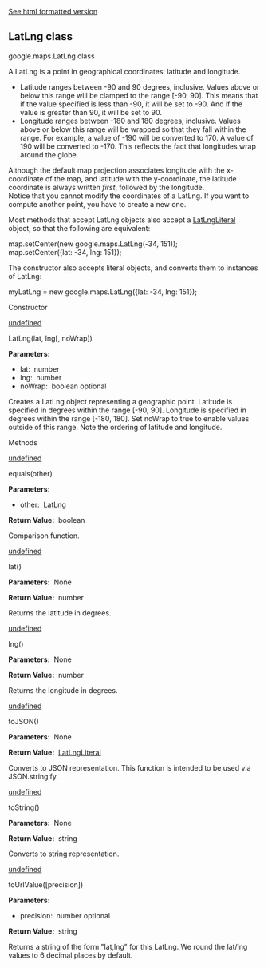 [See html formatted version](https://huasofoundries.github.io/google-maps-documentation/LatLng.html)

LatLng class
------------

google.maps.LatLng class

A LatLng is a point in geographical coordinates: latitude and longitude.  

*   Latitude ranges between -90 and 90 degrees, inclusive. Values above or below this range will be clamped to the range \[-90, 90\]. This means that if the value specified is less than -90, it will be set to -90. And if the value is greater than 90, it will be set to 90.
*   Longitude ranges between -180 and 180 degrees, inclusive. Values above or below this range will be wrapped so that they fall within the range. For example, a value of -190 will be converted to 170. A value of 190 will be converted to -170. This reflects the fact that longitudes wrap around the globe.

Although the default map projection associates longitude with the x-coordinate of the map, and latitude with the y-coordinate, the latitude coordinate is always written _first_, followed by the longitude.  
Notice that you cannot modify the coordinates of a LatLng. If you want to compute another point, you have to create a new one.  

Most methods that accept LatLng objects also accept a [LatLngLiteral](#LatLngLiteral) object, so that the following are equivalent:

 map.setCenter(new google.maps.LatLng(-34, 151));  
 map.setCenter({lat: -34, lng: 151}); 

The constructor also accepts literal objects, and converts them to instances of LatLng:

 myLatLng = new google.maps.LatLng({lat: -34, lng: 151}); 

Constructor

[undefined](#LatLng.constructor)

LatLng(lat, lng\[, noWrap\])

**Parameters:** 

*   lat:  number
*   lng:  number
*   noWrap:  boolean optional

Creates a LatLng object representing a geographic point. Latitude is specified in degrees within the range \[-90, 90\]. Longitude is specified in degrees within the range \[-180, 180\]. Set noWrap to true to enable values outside of this range. Note the ordering of latitude and longitude.

Methods

[undefined](#LatLng.equals)

equals(other)

**Parameters:** 

*   other:  [LatLng](/maps/documentation/javascript/reference/3.40/coordinates#LatLng)

**Return Value:**  boolean

Comparison function.

[undefined](#LatLng.lat)

lat()

**Parameters:**  None

**Return Value:**  number

Returns the latitude in degrees.

[undefined](#LatLng.lng)

lng()

**Parameters:**  None

**Return Value:**  number

Returns the longitude in degrees.

[undefined](#LatLng.toJSON)

toJSON()

**Parameters:**  None

**Return Value:**  [LatLngLiteral](/maps/documentation/javascript/reference/3.40/coordinates#LatLngLiteral)

Converts to JSON representation. This function is intended to be used via JSON.stringify.

[undefined](#LatLng.toString)

toString()

**Parameters:**  None

**Return Value:**  string

Converts to string representation.

[undefined](#LatLng.toUrlValue)

toUrlValue(\[precision\])

**Parameters:** 

*   precision:  number optional

**Return Value:**  string

Returns a string of the form "lat,lng" for this LatLng. We round the lat/lng values to 6 decimal places by default.